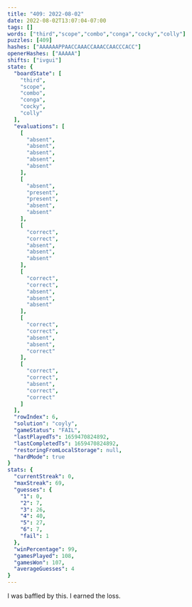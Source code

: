 ```yaml
---
title: "409: 2022-08-02"
date: 2022-08-02T13:07:04-07:00
tags: []
words: ["third","scope","combo","conga","cocky","colly"]
puzzles: [409]
hashes: ["AAAAAAPPAACCAAACCAAACCAACCCACC"]
openerHashes: ["AAAAA"]
shifts: ["ivgui"]
state: {
  "boardState": [
    "third",
    "scope",
    "combo",
    "conga",
    "cocky",
    "colly"
  ],
  "evaluations": [
    [
      "absent",
      "absent",
      "absent",
      "absent",
      "absent"
    ],
    [
      "absent",
      "present",
      "present",
      "absent",
      "absent"
    ],
    [
      "correct",
      "correct",
      "absent",
      "absent",
      "absent"
    ],
    [
      "correct",
      "correct",
      "absent",
      "absent",
      "absent"
    ],
    [
      "correct",
      "correct",
      "absent",
      "absent",
      "correct"
    ],
    [
      "correct",
      "correct",
      "absent",
      "correct",
      "correct"
    ]
  ],
  "rowIndex": 6,
  "solution": "coyly",
  "gameStatus": "FAIL",
  "lastPlayedTs": 1659470824892,
  "lastCompletedTs": 1659470824892,
  "restoringFromLocalStorage": null,
  "hardMode": true
}
stats: {
  "currentStreak": 0,
  "maxStreak": 69,
  "guesses": {
    "1": 0,
    "2": 7,
    "3": 26,
    "4": 40,
    "5": 27,
    "6": 7,
    "fail": 1
  },
  "winPercentage": 99,
  "gamesPlayed": 108,
  "gamesWon": 107,
  "averageGuesses": 4
}
---
```


<!-- more -->
I was baffled by this. I earned the loss. 
